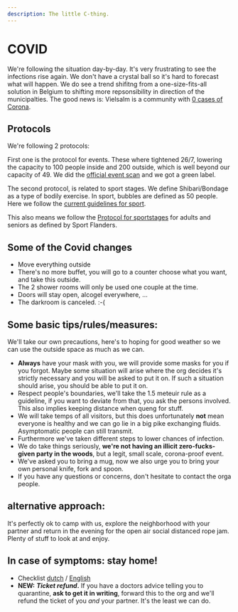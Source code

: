 ```yaml
---
description: The little C-thing.
---
```


# COVID

We're following the situation day-by-day. It's very frustrating to see the infections rise again. We don't have a crystal ball so it's hard to forecast what will happen. We do see a trend shifitng from a one-size-fits-all solution in Belgium to shifting more repsonsibility in direction of the municipalties. The good news is: Vielsalm is a community with [0 cases of Corona](https://datastudio.google.com/embed/u/0/reporting/c14a5cfc-cab7-4812-848c-0369173148ab/page/giyUB).


## Protocols 

We're following 2 protocols:

First one is the protocol for events. These where tightened 26/7, lowering the capacity to 100 people inside and 200 outside, which is well beyond our capacity of 49. We did the [official event scan](https://www.covideventriskmodel.be/) and we got a green label.

The second protocol, is related to sport stages. We define Shibari/Bondage as a type of bodily exercise. In sport, bubbles are defined as 50 people. Here we follow the [current guidelines for sport](https://www.sport.vlaanderen/corona-en-sportbeoefening-in-vlaanderen/).

This also means we follow the [Protocol for sportstages](https://www.sport.vlaanderen/media/13719/protocol-voor-sportkampenvolsen.pdf) for adults and seniors as defined by Sport Flanders.

## Some of the Covid changes
* Move everything outside
* There's no more buffet, you will go to a counter choose what you want, and take this outside.
* The 2 shower rooms will only be used one couple at the time.
* Doors will stay open, alcogel everywhere, ... 
* The darkroom is canceled. :-(

## Some basic tips/rules/measures:

We'll take our own precautions, here's to hoping for good weather so we can use the outside space as much as we can.


* **Always** have your mask _with_ you, we will provide some masks for you if you forgot. Maybe some situation will arise where the org decides it's strictly necessary and you will be asked to put it on. If such a situation should arise, you should be able to put it on.
* Respect people's boundaries, we'll take the 1.5 meteuir rule as a guideline, if you want to deviate from that, you ask the persons involved. This also implies keeping distance when queng for stuff.
* We will take temps of all visitors, but this does unfortunately **not** mean everyone is healthy and we can go lie in a big pike exchanging fluids. Asymptomatic people can still transmit. 
* Furthermore we've taken different steps to lower chances of infection. 
* We do take things seriously, **we're not having an illicit zero-fucks-given party in the woods**, but a legit, small scale, corona-proof event.
* We've asked you to bring a mug, now we also urge you to bring your own personal knife, fork and spoon. 
* If you have any questions or concerns, don't hesitate to contact the orga people. 

## alternative approach:

It's perfectly ok to camp with us, explore the neighborhood with your partner and return in the evening for the open air social distanced rope jam. Plenty of stuff to look at and enjoy. 

## In case of symptoms: stay home!

* Checklist [dutch](https://www.horeca.com/nl/corona) / [English](https://www.cdc.gov/coronavirus/2019-ncov/symptoms-testing/symptoms.html)
* **NEW:** _**Ticket refund**_**.** If you have a doctors advice telling you to quarantine, **ask to get it in writing**, forward this to the org and we'll refund the ticket of you _and_ your partner. It's the least we can do. 